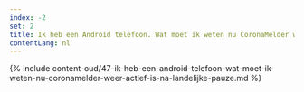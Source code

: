 ```yaml
---
index: -2
set: 2
title: Ik heb een Android telefoon. Wat moet ik weten nu CoronaMelder weer actief is na een landelijke pauze?
contentLang: nl
---
```

{% include content-oud/47-ik-heb-een-android-telefoon-wat-moet-ik-weten-nu-coronamelder-weer-actief-is-na-landelijke-pauze.md %}
